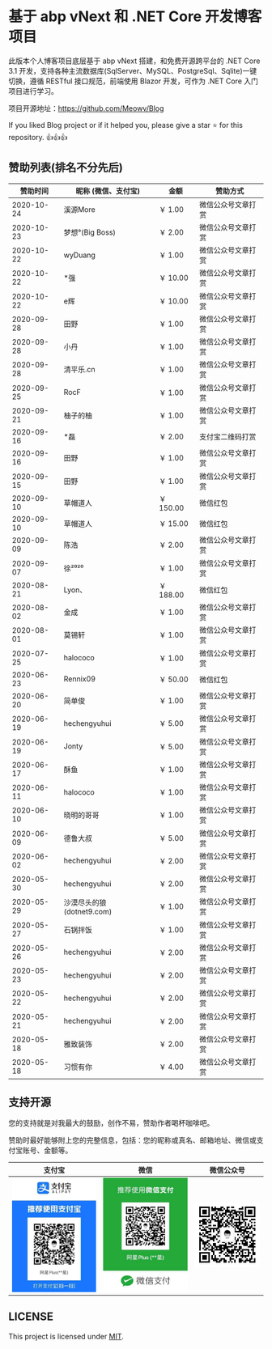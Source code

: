 # 基于 abp vNext 和 .NET Core 开发博客项目

此版本个人博客项目底层基于 abp vNext 搭建，和免费开源跨平台的 .NET Core 3.1 开发，支持各种主流数据库(SqlServer、MySQL、PostgreSql、Sqlite)一键切换，遵循 RESTful 接口规范，前端使用 Blazor 开发，可作为 .NET Core 入门项目进行学习。

项目开源地址：<https://github.com/Meowv/Blog>

If you liked Blog project or if it helped you, please give a star ⭐️ for this repository. 👍👍👍

## 赞助列表(排名不分先后)

| 赞助时间 | 昵称 (微信、支付宝) | 金额 | 赞助方式 |
| -- | -- | -- | -- |
| 2020-10-24 | 溪源More | ￥ 1.00 | 微信公众号文章打赏 |
| 2020-10-23 | 梦想°(Big Boss) | ￥ 2.00 | 微信公众号文章打赏 |
| 2020-10-22 | wyDuang | ￥ 1.00 | 微信公众号文章打赏 |
| 2020-10-22 | *强 | ￥ 10.00 | 微信公众号文章打赏 |
| 2020-10-22 | e辉 | ￥ 10.00 | 微信公众号文章打赏 |
| 2020-09-28 | 田野 | ￥ 1.00 | 微信公众号文章打赏 |
| 2020-09-28 | 小丹 | ￥ 1.00 | 微信公众号文章打赏 |
| 2020-09-28 | 清平乐.cn | ￥ 1.00 | 微信公众号文章打赏 |
| 2020-09-25 | RocF | ￥ 1.00 | 微信公众号文章打赏 |
| 2020-09-21 | 柚子的柚 | ￥ 1.00 | 微信公众号文章打赏 |
| 2020-09-16 | *磊 | ￥ 2.00 | 支付宝二维码打赏 |
| 2020-09-16 | 田野 | ￥ 1.00 | 微信公众号文章打赏 |
| 2020-09-15 | 田野 | ￥ 1.00 | 微信公众号文章打赏 |
| 2020-09-10 | 草帽道人 | ￥ 150.00 | 微信红包 |
| 2020-09-10 | 草帽道人 | ￥ 15.00 | 微信红包 |
| 2020-09-09 | 陈浩 | ￥ 2.00 | 微信公众号文章打赏 |
| 2020-09-07 | 徐²⁰²⁰ | ￥ 1.00 | 微信公众号文章打赏 |
| 2020-08-21 | Lyon、| ￥ 188.00 | 微信红包 |
| 2020-08-02 | 金成 | ￥ 1.00 | 微信公众号文章打赏 |
| 2020-08-01 | 莫锡轩 | ￥ 1.00 | 微信公众号文章打赏 |
| 2020-07-25 | halococo | ￥ 1.00 | 微信公众号文章打赏 |
| 2020-06-23 | Rennix09 | ￥ 50.00 | 微信红包 |
| 2020-06-20 | 简单俊 | ￥ 1.00 | 微信公众号文章打赏 |
| 2020-06-19 | hechengyuhui | ￥ 5.00 | 微信公众号文章打赏 |
| 2020-06-19 | Jonty | ￥ 5.00 | 微信公众号文章打赏 |
| 2020-06-17 | 酥鱼 | ￥ 1.00 | 微信公众号文章打赏 |
| 2020-06-11 | halococo | ￥ 1.00 | 微信公众号文章打赏 |
| 2020-06-10 | 晓明的哥哥 | ￥ 1.00 | 微信公众号文章打赏 |
| 2020-06-09 | 德鲁大叔 | ￥ 5.00 | 微信公众号文章打赏 |
| 2020-06-02 | hechengyuhui | ￥ 2.00 | 微信公众号文章打赏 |
| 2020-05-30 | hechengyuhui | ￥ 2.00 | 微信公众号文章打赏 |
| 2020-05-29 | 沙漠尽头的狼(dotnet9.com) | ￥ 1.00 | 微信公众号文章打赏 |
| 2020-05-27 | 石锅拌饭 | ￥ 1.00 | 微信公众号文章打赏 |
| 2020-05-26 | hechengyuhui | ￥ 2.00 | 微信公众号文章打赏 |
| 2020-05-23 | hechengyuhui | ￥ 2.00 | 微信公众号文章打赏 |
| 2020-05-22 | hechengyuhui | ￥ 2.00 | 微信公众号文章打赏 |
| 2020-05-21 | hechengyuhui | ￥ 2.00 | 微信公众号文章打赏 |
| 2020-05-18 | 雅致装饰 | ￥ 2.00 | 微信公众号文章打赏 |
| 2020-05-18 | 习惯有你 | ￥ 4.00 | 微信公众号文章打赏 |

## 支持开源

您的支持就是对我最大的鼓励，创作不易，赞助作者喝杯咖啡吧。

赞助时最好能够附上您的完整信息，包括：您的昵称或真名、邮箱地址、微信或支付宝账号、金额等。

| 支付宝 | 微信 | 微信公众号 |
| -- | -- | -- |
| ![ ](./images/alipay.jpg) | ![ ](./images/wechart.jpg) | ![ ](./images/qrcode.jpg) |

## LICENSE

This project is licensed under [MIT](https://github.com/Meowv/Blog/blob/master/LICENSE).

<Vssue :title="$title" />
